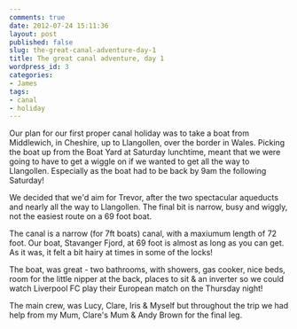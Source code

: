 ```yaml
---
comments: true
date: 2012-07-24 15:11:36
layout: post
published: false
slug: the-great-canal-adventure-day-1
title: The great canal adventure, day 1
wordpress_id: 3
categories:
- James
tags:
- canal
- holiday
---
```


Our plan for our first proper canal holiday was to take a boat from Middlewich, in Cheshire, up to Llangollen, over the border in Wales. Picking the boat up from the Boat Yard at Saturday lunchtime, meant that we were going to have to get a wiggle on if we wanted to get all the way to Llangollen. Especially as the boat had to be back by 9am the following Saturday!

We decided that we'd aim for Trevor, after the two spectacular aqueducts and nearly all the way to Llangollen. The final bit is narrow, busy and wiggly, not the easiest route on a 69 foot boat.

The canal is a narrow (for 7ft boats) canal, with a maxiumum length of 72 foot. Our boat, Stavanger Fjord, at 69 foot is almost as long as you can get. As it was, it felt a bit hairy at times in some of the locks! 

The boat, was great - two bathrooms, with showers, gas cooker, nice beds, room for the little nipper at the back, places to sit & an inverter so we could watch Liverpool FC play their European match on the Thursday night!

The main crew, was Lucy, Clare, Iris & Myself but throughout the trip we had help from my Mum, Clare's Mum & Andy Brown for the final leg.
